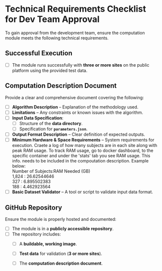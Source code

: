 # Technical Requirements Checklist for Dev Team Approval  

To gain approval from the development team, ensure the computation module meets the following technical requirements.  

## **Successful Execution**  
- [ ] The module runs successfully with **three or more sites** on the public platform using the provided test data.

## **Computation Description Document**  
Provide a clear and comprehensive document covering the following:  
- [ ] **Algorithm Description** – Explanation of the methodology used.  
- [ ] **Limitations** – Any constraints or known issues with the algorithm.  
- [ ] **Input Data Specification**:  
   - [ ] Structure of the **data directory**.  
   - [ ] Specification for **`parameters.json`**.  
- [ ] **Output Format Description** – Clear definition of expected outputs.  
- [ ] **Minimum Hardware & Space Requirements** – System requirements for execution.
      Craete a log of how many subjects are in each site along with peak RAM usage.
      To track RAM usage, go to docker dashboard, to the specific container and under the 'stats' tab you see RAM usage.
      This info. needs to be included in the compoutation description. Example below:  
      Number of Subjects:RAM Needed (GB)  
            1,824        : 26.62544646  
            327         	: 6.895502383  
            188         	: 4.462923564  
- [ ] **Basic Dataset Validator** – A tool or script to validate input data format.  

## **GitHub Repository**  
Ensure the module is properly hosted and documented:  
- [ ] The module is in a **publicly accessible repository**.  
- [ ] The repository includes:  
   - [ ] A **buildable, working image**.  
   - [ ] **Test data** for validation (**3 or more sites**).  
   - [ ] The **computation description document**.  

